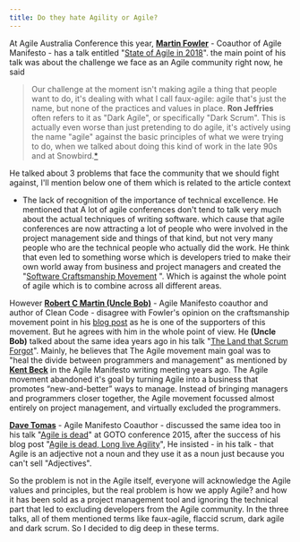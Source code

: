 ```yaml
---
title: Do they hate Agility or Agile?
---
```


At Agile Australia Conference this year, **[Martin
Fowler](https://en.wikipedia.org/wiki/Martin_Fowler)** - Coauthor of
Agile
Manifesto - has a talk entitled "[State of Agile in
2018](https://www.infoq.com/presentations/agile-2018)". the main point
of his talk was about the challenge we face as an Agile community right
now, he said

> Our challenge at the moment isn't making agile a thing that people
> want
to do, it's dealing with what I call faux-agile: agile that's just the
name, but none of the practices and values in place. **Ron Jeffries**
often
refers to it as "Dark Agile", or specifically "Dark Scrum". This is
actually even worse than just pretending to do agile, it's actively
using the name "agile" against the basic principles of what we were
trying to do, when we talked about doing this kind of work in the late
90s and at
Snowbird.[\*](https://martinfowler.com/articles/agile-aus-2018.html)

He talked about 3 problems that face the community that we should fight
against, I'll mention below one of them which is related to the article
context

*  The lack of recognition of the importance of technical
excellence. He mentioned that A lot of agile conferences don't
tend to talk very much about the actual techniques of writing
software. which cause that agile conferences are now
attracting a lot of people who were involved in the project
management side and things of that kind, but not very many
people who are the technical people who actually did the work.
He think that even led to something worse which is developers
tried to make their own world away from business and project
managers and created the "[Software Craftsmanship
Movement](http://manifesto.softwarecraftsmanship.org/#/en) ".
Which is against the whole point of agile which is to combine
across all different areas.


However **[Robert C Martin (Uncle
Bob)](https://en.wikipedia.org/wiki/Robert_C._Martin)** - Agile
Manifesto coauthor and author of Clean Code - disagree with
Fowler's opinion on the craftsmanship movement point in his
[blog
post](https://blog.cleancoder.com/uncle-bob/2018/08/28/CraftsmanshipMovement.html)
as he is one of the supporters of this movement. But he agrees
with him in the whole point of view. He **(Uncle Bob)** talked about
the same idea years ago in his talk "[The Land that Scrum
Forgot](https://www.youtube.com/watch?v=hG4LH6P8Syk)". Mainly,
he believes that The Agile movement main goal was to "heal the divide
between programmers and management" as mentioned by
**[Kent Beck](https://en.wikipedia.org/wiki/Kent_Beck)** in the Agile
Manifesto writing meeting years ago. The Agile movement abandoned it's
goal by
turning Agile into a business that promotes “new-and-better”
ways to manage. Instead of bringing managers and programmers
closer together, the Agile movement focussed almost entirely on
project management, and virtually excluded the programmers.


**[Dave
Tomas](https://en.wikipedia.org/wiki/Dave_Thomas_(programmer))** - 
Agile Manifesto Coauthor - discussed the same idea too in his
talk "[Agile is
dead](https://www.youtube.com/watch?v=a-BOSpxYJ9M)" at GOTO
conference 2015, after the success of his blog post "[Agile is
dead, Long live
Agility](https://pragdave.me/blog/2014/03/04/time-to-kill-agile.html)",
He
insisted - in his talk -  that Agile is an adjective not a noun
and they  use it as a noun just because you can't sell
"Adjectives". 



So the problem is not in the Agile itself, everyone will
acknowledge the Agile values and principles, but the real
problem is how we apply Agile? and how it has been sold as a
project management tool and ignoring the technical part that led
to excluding developers from the Agile community. In the three
talks, all of them mentioned terms like faux-agile, flaccid
scrum, dark agile and dark scrum. So I decided to dig deep in
these terms.

